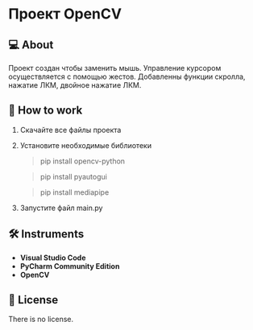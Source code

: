 # Проект OpenCV

## :computer: About

Проект создан чтобы заменить мышь. Управление курсором осуществляется с помощью жестов. Добавленны функции скролла, нажатие ЛКМ, двойное нажатие ЛКМ. 

## :wave: How to work

1. Скачайте все файлы проекта
2. Установите необходимые библиотеки
      >pip install opencv-python
      
      >pip install pyautogui
      
      >pip install mediapipe
4. Запустите файл main.py
   
   

## :hammer_and_wrench: Instruments

- **Visual Studio Code**
- **PyCharm Community Edition**
- **OpenCV**

## :page_with_curl: License

There is no license.
